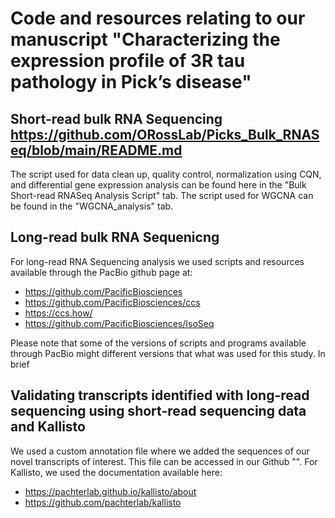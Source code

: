 # Code and resources relating to our manuscript "Characterizing the expression profile of 3R tau pathology in Pick’s disease"

## Short-read bulk RNA Sequencing https://github.com/ORossLab/Picks_Bulk_RNASeq/blob/main/README.md

The script used for data clean up, quality control, normalization using CQN, and differential gene expression analysis can be found here in the "Bulk Short-read RNASeq Analysis Script" tab.
The script used for WGCNA can be found in the "WGCNA_analysis" tab.

## Long-read bulk RNA Sequenicng 

For long-read RNA Sequencing analysis we used scripts and resources available through the PacBio github page at:
* https://github.com/PacificBiosciences
* https://github.com/PacificBiosciences/ccs
* https://ccs.how/
* https://github.com/PacificBiosciences/IsoSeq

Please note that some of the versions of scripts and programs available through PacBio might different versions that what was used for this study. 
In brief

## Validating transcripts identified with long-read sequencing using short-read sequencing data and Kallisto

We used a custom annotation file where we added the sequences of our novel transcripts of interest. This file can be accessed in our Github "". 
For Kallisto, we used the documentation available here:
* https://pachterlab.github.io/kallisto/about
* https://github.com/pachterlab/kallisto



